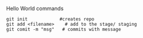 Hello World
commands 
```
git init            #creates repo 
git add <filename>    # add to the stage/ staging
git comit -m "msg"   # commits with message

```

